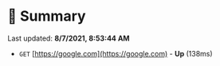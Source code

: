 # 📖 Summary
Last updated: **8/7/2021, 8:53:44 AM**

- `GET` [https://google.com](https://google.com) - **Up** (138ms)
